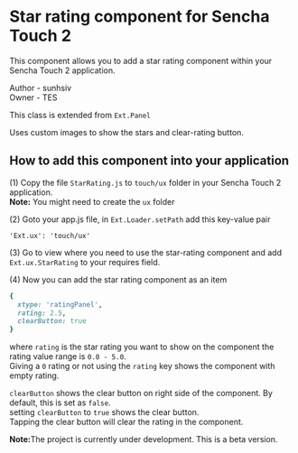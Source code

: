 Star rating component for Sencha Touch 2
==========================

This component allows you to add a star rating component within your Sencha Touch 2 application.

Author - sunhsiv
<br>
Owner - TES

This class is extended from `Ext.Panel`

Uses custom images to show the stars and clear-rating button.

<h2>How to add this component into your application</h2>

(1) Copy the file `StarRating.js` to `touch/ux` folder in your Sencha Touch 2 application.<br>
    <b>Note:</b> You might need to create the `ux` folder
    
(2) Goto your app.js file, in `Ext.Loader.setPath` add this key-value pair

    'Ext.ux': 'touch/ux'
    
(3) Go to view where you need to use the star-rating component and add `Ext.ux.StarRating` to your requires field.

(4) Now you can add the star rating component as an item<br>

``` ruby
{
  xtype: 'ratingPanel',
  rating: 2.5,
  clearButton: true
}
```

where `rating` is the star rating you want to show on the component the rating value range is `0.0 - 5.0`.
<br>Giving a `0` rating or not using the `rating` key shows the component with empty rating.<br>

`clearButton` shows the clear button on right side of the component. By default, this is set as `false`.<br>
setting `clearButton` to `true` shows the clear button.<br>
Tapping the clear button will clear the rating in the component.

<b>Note:</b>The project is currently under development. This is a beta version.
